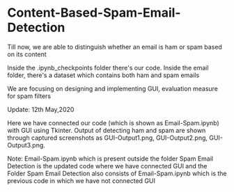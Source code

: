 # Content-Based-Spam-Email-Detection

Till now, we are able to distinguish whether an email is ham or spam based on its content

Inside the .ipynb_checkpoints folder there's our code.
Inside the email folder, there's a dataset which contains both ham and spam emails

We are focusing on designing and implementing GUI, evaluation measure for spam filters

Update: 12th May,2020

Here we have connected our code (which is shown as Email-Spam.ipynb) with GUI using Tkinter.
Output of detecting ham and spam are shown through captured screenshots as GUI-Output1.png, GUI-Output2.png, GUI-Output3.png.

Note: Email-Spam.ipynb which is present outside the folder Spam Email Detection is the updated code where we have connected GUI and the Folder Spam Email Detection also consists of Email-Spam.ipynb which is the previous code in which we have not connected GUI  
